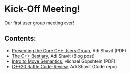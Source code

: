 # Kick-Off Meeting! 
Our first user group meeting ever!

## Contents:
- [Presenting the Core C++ Users Group](CoreC++Kick-Off.pdf), Adi Shavit (PDF)
- [The C++ Bestiary](http://videocortex.io/2017/Bestiary/), Adi Shavit (Blog post)
- [Intro to Move Semantics](Gopshtein_CppMove.pdf), Michael Gopshtein (PDF)
- [C++20 Raffle Code-Review](https://github.com/CoreCppIL/raffle), Adi Shavit (Code repo)